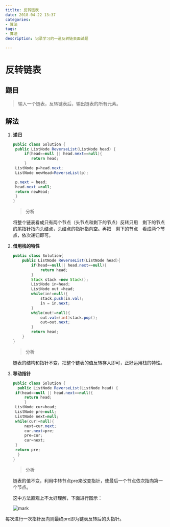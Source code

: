 ```yaml
---
titlte: 反转链表
date: 2018-04-22 13:37
categories:
- 算法
tags:
- 算法
description: 记录学习的一道反转链表面试题

---
```


# 反转链表

## 题目

> 输入一个链表，反转链表后，输出链表的所有元素。

<!--more-->

## 解法

1. **递归**

   ```java
   public class Solution {
   	public ListNode ReverseList(ListNode head) {
   		if(head==null || head.next==null){
   		   return head;
   		}
   	ListNode p=head.next;
   	ListNode newHead=ReverseList(p);

   	p.next = head;
   	head.next =null;
   	return newHead;
   	}
   }
   ```

   > 分析

   ​	将整个链表看成只有两个节点（头节点和剩下的节点）反转只用　剩下的节点　的尾指针指向头结点，头结点的指针指向空。再把　剩下的节点　看成两个节点，依次递归即可。

2. **借用栈的特性**

   ```java
   public class Solution{
       public ListNode ReverseList(ListNode head){
           if(head==null|| head.next==null){
               return head;
           }
           Stack stack =new Stack();
           ListNode in=head;
           ListNode out =head;
           while(in!=null){
               stack.push(in.val);
               in = in.next;
           }
           while(out!=null){
               out.val=(int)stack.pop();
               out=out.next;
           }
           return head;
       }
   }
   ```

   > 分析

   ​	链表的结构和指针不变，把整个链表的值反转存入即可，正好运用栈的特性。

3. **移动指针**

   ```java
   public class Solution {
     public ListNode ReverseList(ListNode head) {
   	if(head==null || head.next==null){
   		return head;
     	}
   	ListNode cur=head;
   	ListNode pre=null;
   	ListNode next=null;
   	while(cur!=null){
   		next=cur.next;
   		cur.next=pre;
   		pre=cur;
   		cur=next;
   	}
   	return pre;
     }
   }
   ```

   > 分析

   ​	链表的值不变，利用中转节点pre来改变指针，使最后一个节点依次指向第一个节点。

   这中方法直观上不太好理解，下面进行图示：

   ![mark](http://p7fpzn7qh.bkt.clouddn.com/goochzhao/180422/i7mkJkdjfE.png?imageslim)

每次进行一次指针反向则最终pre即为链表反转后的头指针。
